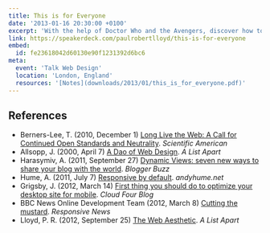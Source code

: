 ```yaml
---
title: This is for Everyone
date: '2013-01-16 20:30:00 +0100'
excerpt: 'With the help of Doctor Who and the Avengers, discover how to embrace the unpredictable nature of the web.'
link: https://speakerdeck.com/paulrobertlloyd/this-is-for-everyone
embed:
  id: fe23618042d60130e90f1231392d6bc6
meta:
  event: 'Talk Web Design'
  location: 'London, England'
  resources: '[Notes](downloads/2013/01/this_is_for_everyone.pdf)'
---
```

## References

  * Berners-Lee, T. (2010, December 1) [Long Live the Web: A Call for Continued Open Standards and Neutrality](http://www.scientificamerican.com/article/long-live-the-web/). <cite>Scientific American</cite>
  * Allsopp, J. (2000, April 7) [A Dao of Web Design](http://alistapart.com/article/dao). <cite>A List Apart</cite>
  * Harasymiv, A. (2011, September 27) [Dynamic Views: seven new ways to share your blog with the world](http://buzz.blogger.com/2011/09/dynamic-views-seven-new-ways-to-share.html). <cite>Blogger Buzz</cite>
  * Hume, A. (2011, July 7) [Responsive by default](http://blog.andyhume.net/responsive-by-default/). <cite>andyhume.net</cite>
  * Grigsby, J. (2012, March 14) [First thing you should do to optimize your desktop site for mobile](http://blog.cloudfour.com/first-thing-you-should-do-to-optimize-your-desktop-site-for-mobile/). <cite>Cloud Four Blog</cite>
  * BBC News Online Development Team (2012, March 8) [Cutting the mustard](http://responsivenews.co.uk/post/18948466399/cutting-the-mustard). <cite>Responsive News</cite>
  * Lloyd, P. R. (2012, September 25) [The Web Aesthetic](http://alistapart.com/article/the-web-aesthetic). <cite>A List Apart</cite>
